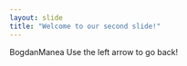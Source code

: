 ```yaml
---
layout: slide
title: "Welcome to our second slide!"
---
```

BogdanManea
Use the left arrow to go back!
